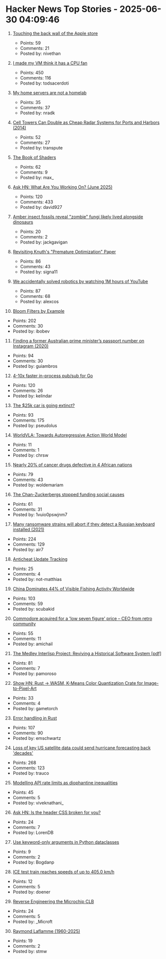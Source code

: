 # Hacker News Top Stories - 2025-06-30 04:09:46

1. [Touching the back wall of the Apple store](https://blog.lauramichet.com/touching-the-back-wall-of-the-apple-store/)
   - Points: 59
   - Comments: 21
   - Posted by: nivethan

2. [I made my VM think it has a CPU fan](https://wbenny.github.io/2025/06/29/i-made-my-vm-think-it-has-a-cpu-fan.html)
   - Points: 450
   - Comments: 116
   - Posted by: todsacerdoti

3. [My home servers are not a homelab](https://blog.nradk.com/posts/homelab/)
   - Points: 35
   - Comments: 37
   - Posted by: nradk

4. [Cell Towers Can Double as Cheap Radar Systems for Ports and Harbors (2014)](https://spectrum.ieee.org/cell-tower-signals-can-improve-port-security)
   - Points: 52
   - Comments: 27
   - Posted by: transpute

5. [The Book of Shaders](https://thebookofshaders.com/)
   - Points: 62
   - Comments: 9
   - Posted by: max_

6. [Ask HN: What Are You Working On? (June 2025)](undefined)
   - Points: 120
   - Comments: 433
   - Posted by: david927

7. [Amber insect fossils reveal "zombie" fungi likely lived alongside dinosaurs](https://www.cnn.com/2025/06/24/science/amber-insect-zombie-fungi-fossil)
   - Points: 20
   - Comments: 2
   - Posted by: jackgavigan

8. [Revisiting Knuth's "Premature Optimization" Paper](https://probablydance.com/2025/06/19/revisiting-knuths-premature-optimization-paper/)
   - Points: 86
   - Comments: 43
   - Posted by: signa11

9. [We accidentally solved robotics by watching 1M hours of YouTube](https://ksagar.bearblog.dev/vjepa/)
   - Points: 87
   - Comments: 68
   - Posted by: alexcos

10. [Bloom Filters by Example](https://llimllib.github.io/bloomfilter-tutorial/)
   - Points: 202
   - Comments: 30
   - Posted by: ibobev

11. [Finding a former Australian prime minister’s passport number on Instagram (2020)](https://mango.pdf.zone/finding-former-australian-prime-minister-tony-abbotts-passport-number-on-instagram/)
   - Points: 94
   - Comments: 30
   - Posted by: guiambros

12. [4-10x faster in-process pub/sub for Go](https://github.com/kelindar/event)
   - Points: 120
   - Comments: 26
   - Posted by: kelindar

13. [The $25k car is going extinct?](https://media.hubspot.com/why-the-25000-car-is-going-extinct)
   - Points: 93
   - Comments: 175
   - Posted by: pseudolus

14. [WorldVLA: Towards Autoregressive Action World Model](https://arxiv.org/abs/2506.21539)
   - Points: 11
   - Comments: 1
   - Posted by: chrsw

15. [Nearly 20% of cancer drugs defective in 4 African nations](https://www.dw.com/en/nearly-20-of-cancer-drugs-defective-in-4-african-nations/a-73062221)
   - Points: 79
   - Comments: 43
   - Posted by: woldemariam

16. [The Chan-Zuckerbergs stopped funding social causes](https://www.washingtonpost.com/technology/2025/06/29/mark-zuckerberg-priscilla-chan-school-closure/)
   - Points: 61
   - Comments: 31
   - Posted by: 1vuio0pswjnm7

17. [Many ransomware strains will abort if they detect a Russian keyboard installed (2021)](https://krebsonsecurity.com/2021/05/try-this-one-weird-trick-russian-hackers-hate/)
   - Points: 224
   - Comments: 129
   - Posted by: air7

18. [Anticheat Update Tracking](https://not-matthias.github.io/posts/anticheat-update-tracking/)
   - Points: 25
   - Comments: 4
   - Posted by: not-matthias

19. [China Dominates 44% of Visible Fishing Activity Worldwide](https://oceana.org/press-releases/china-dominates-44-of-visible-fishing-activity-worldwide/)
   - Points: 103
   - Comments: 59
   - Posted by: scubakid

20. [Commodore acquired for a 'low seven figure' price – CEO from retro community](https://www.tomshardware.com/video-games/retro-gaming/commodore-acquired-for-a-low-seven-figure-price-new-acting-ceo-comes-from-the-retro-community)
   - Points: 55
   - Comments: 11
   - Posted by: amichail

21. [The Medley Interlisp Project: Reviving a Historical Software System [pdf]](https://interlisp.org/documentation/young-ccece2025.pdf)
   - Points: 81
   - Comments: 7
   - Posted by: pamoroso

22. [Show HN: Rust -> WASM, K-Means Color Quantization Crate for Image-to-Pixel-Art](https://github.com/gametorch/image_to_pixel_art_wasm)
   - Points: 33
   - Comments: 4
   - Posted by: gametorch

23. [Error handling in Rust](https://felix-knorr.net/posts/2025-06-29-rust-error-handling.html)
   - Points: 107
   - Comments: 90
   - Posted by: emschwartz

24. [Loss of key US satellite data could send hurricane forecasting back 'decades'](https://www.theguardian.com/us-news/2025/jun/28/noaa-cuts-hurricane-forecasting-climate)
   - Points: 268
   - Comments: 123
   - Posted by: trauco

25. [Modelling API rate limits as diophantine inequalities](https://vivekn.dev/blog/rate-limit-diophantine)
   - Points: 45
   - Comments: 5
   - Posted by: viveknathani_

26. [Ask HN: Is the header CSS broken for you?](undefined)
   - Points: 24
   - Comments: 7
   - Posted by: LorenDB

27. [Use keyword-only arguments in Python dataclasses](https://chipx86.blog/2025/06/29/tip-use-keyword-only-arguments-in-python-dataclasses/)
   - Points: 9
   - Comments: 2
   - Posted by: Bogdanp

28. [ICE test train reaches speeds of up to 405.0 km/h](https://www.deutschebahn.com/de/presse/pressestart_zentrales_uebersicht/ICE-Testzug-faehrt-bis-zu-405-0-km-h-und-sammelt-wichtige-Erkenntnisse-fuer-den-Hochgeschwindigkeitsverkehr-13428394)
   - Points: 12
   - Comments: 5
   - Posted by: doener

29. [Reverse Engineering the Microchip CLB](http://mcp-clb.markomo.me/)
   - Points: 24
   - Comments: 5
   - Posted by: _Microft

30. [Raymond Laflamme (1960-2025)](https://scottaaronson.blog/?p=8949)
   - Points: 19
   - Comments: 2
   - Posted by: stmw

